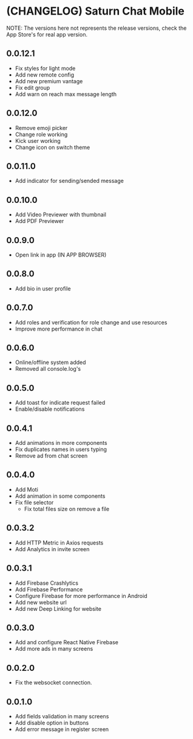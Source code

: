 # (CHANGELOG) Saturn Chat Mobile

NOTE: The versions here not represents the release versions, check the App Store's for real app version.

## 0.0.12.1

- Fix styles for light mode
- Add new remote config
- Add new premium vantage
- Fix edit group
- Add warn on reach max message length 

## 0.0.12.0

- Remove emoji picker
- Change role working
- Kick user working
- Change icon on switch theme

## 0.0.11.0

- Add indicator for sending/sended message

## 0.0.10.0

- Add Video Previewer with thumbnail
- Add PDF Previewer

## 0.0.9.0

- Open link in app (IN APP BROWSER)

## 0.0.8.0

- Add bio in user profile

## 0.0.7.0

- Add roles and verification for role change and use resources
- Improve more performance in chat

## 0.0.6.0

- Online/offline system added
- Removed all console.log's

## 0.0.5.0

- Add toast for indicate request failed
- Enable/disable notifications

## 0.0.4.1

- Add animations in more components
- Fix duplicates names in users typing
- Remove ad from chat screen

## 0.0.4.0

- Add Moti
- Add animation in some components
- Fix file selector
  - Fix total files size on remove a file

## 0.0.3.2

- Add HTTP Metric in Axios requests
- Add Analytics in invite screen

## 0.0.3.1

- Add Firebase Crashlytics
- Add Firebase Performance
- Configure Firebase for more performance in Android
- Add new website url
- Add new Deep Linking for website

## 0.0.3.0

- Add and configure React Native Firebase
- Add more ads in many screens

## 0.0.2.0

- Fix the websocket connection.

## 0.0.1.0

- Add fields validation in many screens
- Add disable option in buttons
- Add error message in register screen
